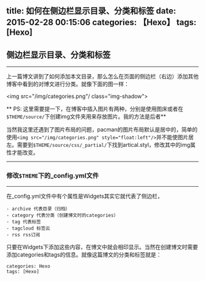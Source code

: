 title: 如何在侧边栏显示目录、分类和标签
date: 2015-02-28 00:15:06
categories: 【Hexo】
tags: [Hexo]
---
## 侧边栏显示目录、分类和标签 ##

---

上一篇博文讲到了如何添加本文目录，那么怎么在页面的侧边栏（右边）添加其他博客中看到的对博文进行分类。就像下面的图一样：

<img src="/img/categories.png"/ class="img-shadow">

** PS: 这里需要提一下，在博客中插入图片有两种，分别是使用图床或者在`$THEME/source/`下创建img文件夹用来存放图片。我的方法是后者**

当然我这里还遇到了图片布局的问题，pacman的图片布局默认是居中的，简单的使用`<img src="/img/categories.png" style="float:left"/>`并不能使图片居左。需要到`$THEME/source/css/_partial/`下找到artical.styl，修改其中的img属性才能改变。

---
### 修改`$THEME`下的_config.yml文件 ###

---
在_config.yml文件中有个属性是Widgets其实它就代表了侧边栏，

```shell
- archive 代表目录（归档）
- category 代表分类（创建博文时的categories）
- tag 代表标签
- tagcloud 标签云
- rss rss订阅
```

只要在Widgets下添加这些内容，在博文中就会相印显示。当然在创建博文时需要添加categories和tags的信息。就像这篇博文的分类和标签就是：

```shell
categories: Hexo
tags: [Hexo]
```
